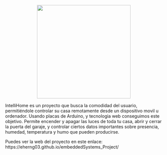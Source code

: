 <p align="center">
  <img src="https://preview.ibb.co/eLd9OR/Intelli_Home.png" width="300"/>
</p>

<p>
  IntelliHome es un proyecto que busca la comodidad del usuario, permitiéndole controlar su casa remotamente desde un dispositivo movil u ordenador. Usando placas de Arduino, y tecnologia web conseguimos este objetivo. Permite encender y apagar las luces de toda tu casa, abrir y cerrar la puerta del garaje, y controlar ciertos datos importantes sobre presencia, humedad, temperatura y humo que pueden producirse.
</p>
<p>
  Puedes ver la web del proyecto en este enlace:
  https://eherng03.github.io/embeddedSystems_Project/
</p>
